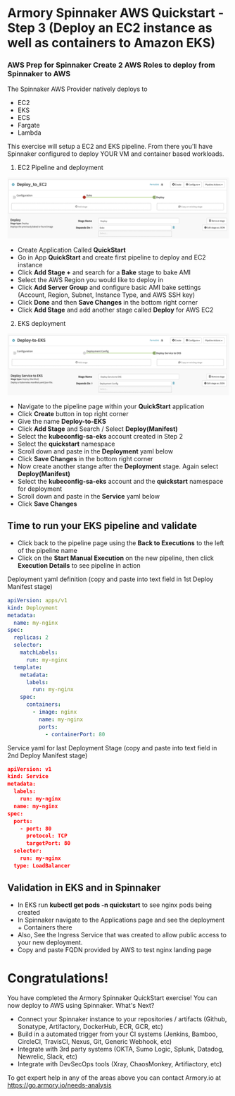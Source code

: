 # Armory Spinnaker AWS Quickstart - Step 3 (Deploy an EC2 instance as well as containers to Amazon EKS)

### AWS Prep for Spinnaker Create 2 AWS Roles to deploy from Spinnaker to AWS

The Spinnaker AWS Provider natively deploys to 

- EC2
- EKS
- ECS
- Fargate
- Lambda

This exercise will setup a EC2 and EKS pipeline.  From there you'll have Spinnaker configured to deploy YOUR VM and container based workloads.


1. EC2 Pipeline and deployment

![No CREATE Permission](/Deploy-to-EC2.png)

- Create Application Called **QuickStart**
- Go in App **QuickStart** and create first pipeline to deploy and EC2 instance
- Click **Add Stage +** and search for a **Bake** stage to bake AMI
- Select the AWS Region you would like to deploy in
- Click **Add Server Group** and configure basic AMI bake settings (Account, Region, Subnet, Instance Type, and AWS SSH key)
- Click **Done** and then **Save Changes** in the bottom right corner
- Click **Add Stage** and add another stage called **Deploy** for AWS EC2

2. EKS deployment 

![No CREATE Permission](/Deploy-Service-EKS.png)

- Navigate to the pipeline page within your **QuickStart** application
- Click **Create** button in top right corner
- Give the name **Deploy-to-EKS** 
- Click **Add Stage** and Search / Select **Deploy(Manifest)** 
- Select the **kubeconfig-sa-eks** account created in Step 2
- Select the **quickstart** namespace
- Scroll down and paste in the **Deployment** yaml below
- Click **Save Changes** in the bottom right corner
- Now create another stange after the **Deployment** stage.  Again select **Deploy(Manifest)**
- Select the **kubeconfig-sa-eks** account and the **quickstart** namespace for deployment
- Scroll down and paste in the **Service** yaml below
- Click **Save Changes** 

## Time to run your EKS pipeline and validate

- Click back to the pipeline page using the **Back to Executions** to the left of the pipeline name
- Click on the **Start Manual Execution** on the new pipeline, then click **Execution Details** to see pipeline in action

Deployment yaml definition (copy and paste into text field in 1st Deploy Manifest stage)

```yaml 
apiVersion: apps/v1
kind: Deployment
metadata:
  name: my-nginx
spec:
  replicas: 2
  selector:
    matchLabels:
      run: my-nginx
  template:
    metadata:
      labels:
        run: my-nginx
    spec:
      containers:
        - image: nginx
          name: my-nginx
          ports:
            - containerPort: 80
```

Service yaml for last Deployment Stage (copy and paste into text field in 2nd Deploy Manifest stage)

``` json
apiVersion: v1
kind: Service
metadata:
  labels:
    run: my-nginx
  name: my-nginx
spec:
  ports:
    - port: 80
      protocol: TCP
      targetPort: 80
  selector:
    run: my-nginx
  type: LoadBalancer
```
## Validation in EKS and in Spinnaker

- In EKS run **kubectl get pods -n quickstart** to see nginx pods being created
- In Spinnaker navigate to the Applications page and see the deployment + Containers there
- Also, See the Ingress Service that was created to allow public access to your new deployment.
- Copy and paste FQDN provided by AWS to test nginx landing page

# Congratulations!

You have completed the Armory Spinnaker QuickStart exercise!  You can now deploy to AWS using Spinnaker.  What's Next?

- Connect your Spinnaker instance to your repositories / artifacts (Github, Sonatype, Artifactory, DockerHub, ECR, GCR, etc)
- Build in a automated trigger from your CI systems (Jenkins, Bamboo, CircleCI, TravisCI, Nexus, Git, Generic Webhook, etc)
- Integrate with 3rd party systems (OKTA, Sumo Logic, Splunk, Datadog, Newrelic, Slack, etc)
- Integrate with DevSecOps tools (Xray, ChaosMonkey, Artifiactory, etc)

To get expert help in any of the areas above you can contact Armory.io at https://go.armory.io/needs-analysis
